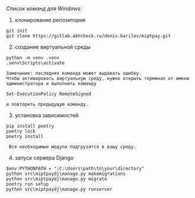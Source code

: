 _Cписок команд для Windows:_

1) клонирование репозитория
```commandline
git init
git clone https://gitlab.akhcheck.ru/denis.barilov/miptpay.git
```
2) создание виртуальной среды

```commandline
python -m venv .venv
.venv\Scripts\activate
```
    Замечание: последняя команда может выдавать ошибку.
    Чтобы активировать виртуальную среду, нужно открыть терминал от имени администратора и выполнить команду
    
    Set-ExecutionPolicy RemoteSigned

    и повторить предыдущую команду.
3) установка зависимостей
```commandline
pip install poetry
poetry lock
poetry install
```
     Все необходимые модули подгрузятся в вашу среду.
4) запуск сервера Django
```commandline
$env:PYTHONPATH = ";C:\Users\path\to\your\directory"
python src\miptpaydj\manage.py makemigrations
python src\miptpaydj\manage.py migrate
poetry run setup
python src\miptpaydj\manage.py runserver
```
